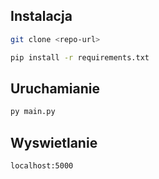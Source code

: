 ## Instalacja

```bash
git clone <repo-url>
```

```bash
pip install -r requirements.txt
```

## Uruchamianie

```bash
py main.py
```

## Wyswietlanie

`localhost:5000`
